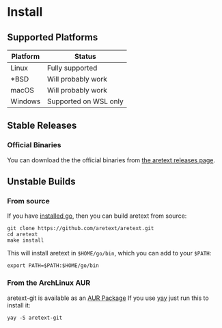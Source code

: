 Install
=======

Supported Platforms
-------------------

| Platform | Status                |
|----------|-----------------------|
| Linux    | Fully supported       |
| \*BSD    | Will probably work    |
| macOS    | Will probably work    |
| Windows  | Supported on WSL only |

Stable Releases
---------------

### Official Binaries

You can download the the official binaries from [the aretext releases page](https://github.com/aretext/aretext/releases).


Unstable Builds
---------------

### From source

If you have [installed go](https://golang.org/doc/install), then you can build aretext from source:

```
git clone https://github.com/aretext/aretext.git
cd aretext
make install
```

This will install aretext in `$HOME/go/bin`, which you can add to your `$PATH`:

```
export PATH=$PATH:$HOME/go/bin
```

### From the ArchLinux AUR

aretext-git is available as an [AUR Package](https://aur.archlinux.org/packages/aretext-git/) If you use [yay](https://github.com/Jguer/yay) just run this to install it:

```shell
yay -S aretext-git
```
